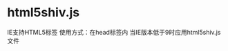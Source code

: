 # html5shiv.js
IE支持HTML5标签
使用方式：在head标签内 当IE版本低于9时应用html5shiv.js文件
<head>
		<meta http-equiv="content-type" content="text/html; charset=UTF-8">
		<!--[if lt IE 9]>
		<script type="text/javascript"  src="js/html5shiv.js"></script>
		<![endif]-->
  </head>
